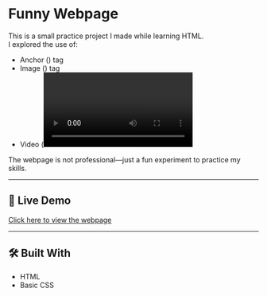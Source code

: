 # Funny Webpage 

This is a small practice project I made while learning HTML.  
I explored the use of:  
- Anchor (<a>) tag  
- Image (<img>) tag  
- Video (<video>) tag  

The webpage is not professional—just a fun experiment to practice my skills.  

---

## 🔗 Live Demo  
[Click here to view the webpage](https://YOUR-USERNAME.github.io/funny-webpage-html/)  

---

## 🛠 Built With
- HTML 
- Basic CSS
